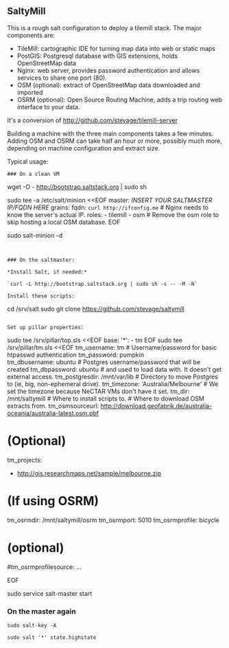 SaltyMill
---------

This is a rough salt configuration to deploy a tilemill stack. The major components are:

- TileMill: cartographic IDE for turning map data into web or static maps
- PostGIS: Postgresql database with GIS extensions, holds OpenStreetMap data
- Nginx: web server, provides password authentication and allows services to share one port (80).
- OSM (optional): extract of OpenStreetMap data downloaded and imported
- OSRM (optional): Open Source Routing Machine, adds a trip routing web interface to your data.

It's a conversion of http://github.com/stevage/tilemill-server

Building a machine with the three main components takes a few minutes. Adding OSM and OSRM can take
half an hour or more, possibly much more, depending on machine configuration and extract size.

Typical usage:

```
### On a clean VM
```
wget -O - http://bootstrap.saltstack.org | sudo sh

sudo tee -a /etc/salt/minion <<EOF
master: *INSERT YOUR SALTMASTER IP/FQDN HERE*
grains:
  fqdn: `curl http://ifconfig.me` # Nginx needs to know the server's actual IP.
  roles:
    - tilemill
    - osm                         # Remove the osm role to skip hosting a local OSM database.
EOF

sudo salt-minion -d
```


### On the saltmaster:

*Install Salt, if needed:* 

`curl -L http://bootstrap.saltstack.org | sudo sh -s -- -M -N`

Install these scripts:
```
cd /srv/salt
sudo git clone https://github.com/stevage/saltymill
```

Set up pillar properties:

```
sudo tee /srv/pillar/top.sls <<EOF
base:
  '*':
    - tm
EOF
sudo tee /srv/pillar/tm.sls <<EOF
tm_username: tm                       # Username/password for basic htpasswd authentication
tm_password: pumpkin                   
tm_dbusername: ubuntu                 # Postgres username/password that will be created
tm_dbpassword: ubuntu                 # and used to load data with. It doesn't get external access.
tm_postgresdir: /mnt/var/lib          # Directory to move Postgres to (ie, big, non-ephemeral drive).
tm_timezone: 'Australia/Melbourne'    # We set the timezone because NeCTAR VMs don't have it set.
tm_dir: /mnt/saltymill                # Where to install scripts to.
                                      # Where to download OSM extracts from.
tm_osmsourceurl: http://download.geofabrik.de/australia-oceania/australia-latest.osm.pbf

# (Optional)
tm_projects:
  - http://gis.researchmaps.net/sample/melbourne.zip

# (If using OSRM)
tm_osrmdir: /mnt/saltymill/osrm
tm_osrmport: 5010
tm_osrmprofile: bicycle
# (optional)
#tm_osrmprofilesource: ...

EOF

sudo service salt-master start
### On the master again
```
sudo salt-key -A

sudo salt '*' state.highstate
```